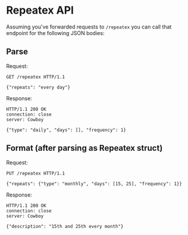 # Repeatex API

Assuming you've forwarded requests to `/repeatex` you can call that endpoint for the following JSON bodies:

## Parse

Request:

    GET /repeatex HTTP/1.1

    {"repeats": "every day"}

Response:

    HTTP/1.1 200 OK
    connection: close
    server: Cowboy

    {"type": "daily", "days": [], "frequency": 1}


## Format (after parsing as Repeatex struct)

Request:

    PUT /repeatex HTTP/1.1

    {"repeats": {"type": "monthly", "days": [15, 25], "frequency": 1}}

Response:

    HTTP/1.1 200 OK
    connection: close
    server: Cowboy

    {"description": "15th and 25th every month"}
